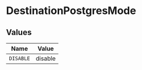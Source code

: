 # DestinationPostgresMode


## Values

| Name      | Value     |
| --------- | --------- |
| `DISABLE` | disable   |